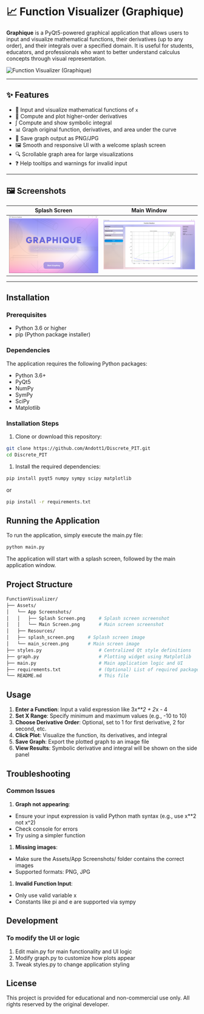 # 📈 Function Visualizer (Graphique)

**Graphique** is a PyQt5-powered graphical application that allows users to input and visualize mathematical functions, their derivatives (up to any order), and their integrals over a specified domain. It is useful for students, educators, and professionals who want to better understand calculus concepts through visual representation.

![Function Visualizer (Graphique)](Assets/splash_screen.png)

---

## ✨ Features

- 🧮 Input and visualize mathematical functions of `x`
- 🔁 Compute and plot higher-order derivatives
- ∫ Compute and show symbolic integral
- 📊 Graph original function, derivatives, and area under the curve
- 💾 Save graph output as PNG/JPG
- 🖼️ Smooth and responsive UI with a welcome splash screen
- 🔍 Scrollable graph area for large visualizations
- ❓ Help tooltips and warnings for invalid input

---

## 🖼️ Screenshots

| Splash Screen                              | Main Window                                |
|-------------------------------------------|--------------------------------------------|
| ![Splash Screen](Assets/App%20Screenshots/Splash%20Screen.png) | ![Main Window](Assets/App%20Screenshots/Main%20Screen.png) |

---

## Installation

### Prerequisites

- Python 3.6 or higher
- pip (Python package installer)

### Dependencies

The application requires the following Python packages:

- Python 3.6+
- PyQt5
- NumPy
- SymPy
- SciPy
- Matplotlib

### Installation Steps

1. Clone or download this repository:

```bash
git clone https://github.com/Andott1/Discrete_PIT.git
cd Discrete_PIT
```

1. Install the required dependencies:

```bash
pip install pyqt5 numpy sympy scipy matplotlib
```

or

```bash
pip install -r requirements.txt
```

## Running the Application

To run the application, simply execute the main.py file:

```bash
python main.py
```

The application will start with a splash screen, followed by the main application window.

## Project Structure

```bash
FunctionVisualizer/
├── Assets/
│   └── App Screenshots/
│   │   ├── Splash Screen.png     # Splash screen screenshot
│   │   └── Main Screen.png       # Main screen screenshot
│   ├── Resources/
│   ├── splash_screen.png     # Splash screen image
│   └── main_screen.png       # Main screen image
├── styles.py                     # Centralized Qt style definitions
├── graph.py                      # Plotting widget using Matplotlib
├── main.py                       # Main application logic and UI
├── requirements.txt              # (Optional) List of required packages
└── README.md                     # This file
```

## Usage

1. **Enter a Function**: Input a valid expression like 3*x**2 + 2*x - 4
2. **Set X Range**: Specify minimum and maximum values (e.g., -10 to 10)
3. **Choose Derivative Order**: Optional, set to 1 for first derivative, 2 for second, etc.
4. **Click Plot**: Visualize the function, its derivatives, and integral
5. **Save Graph**: Export the plotted graph to an image file
6. **View Results**: Symbolic derivative and integral will be shown on the side panel

## Troubleshooting

### Common Issues

1. **Graph not appearing**:

- Ensure your input expression is valid Python math syntax (e.g., use x**2 not x^2)
- Check console for errors
- Try using a simpler function

1. **Missing images**:

- Make sure the Assets/App Screenshots/ folder contains the correct images
- Supported formats: PNG, JPG

1. **Invalid Function Input**:

- Only use valid variable x
- Constants like pi and e are supported via sympy

## Development

### To modify the UI or logic

1. Edit main.py for main functionality and UI logic
2. Modify graph.py to customize how plots appear
3. Tweak styles.py to change application styling

## License

This project is provided for educational and non-commercial use only.
All rights reserved by the original developer.
